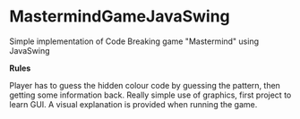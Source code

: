 # MastermindGameJavaSwing
Simple implementation of Code Breaking game "Mastermind" using JavaSwing

**Rules**

Player has to guess the hidden colour code by guessing the pattern, then getting some information back.
Really simple use of graphics, first project to learn GUI. A visual explanation is provided when running the game.
